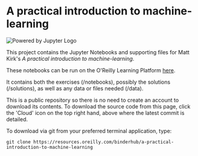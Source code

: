 # A practical introduction to machine-learning

![Powered by Jupyter Logo](https://cdn.oreillystatic.com/images/icons/powered_by_jupyter.png)

This project contains the Jupyter Notebooks and supporting files for Matt Kirk's _A practical introduction to machine-learning_.

These notebooks can be run on the O'Reilly Learning Platform [here](https://learning.oreilly.com/jupyter-notebooks/~/9781492076872).

It contains both the exercises (/notebooks), possibly the solutions (/solutions), as well as any data or files needed (/data). 

This is a public repository so there is no need to create an account to download its contents. To download the source code from this page, click the 'Cloud' icon on the top right hand, above where the latest commit is detailed.

To download via git from your preferred terminal application, type:

```git clone https://resources.oreilly.com/binderhub/a-practical-introduction-to-machine-learning```

